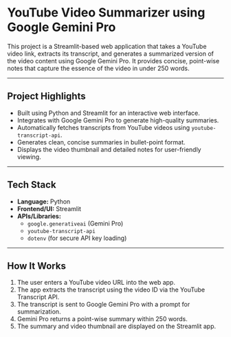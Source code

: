 # YouTube Video Summarizer using Google Gemini Pro

This project is a Streamlit-based web application that takes a YouTube video link, extracts its transcript, and generates a summarized version of the video content using Google Gemini Pro. It provides concise, point-wise notes that capture the essence of the video in under 250 words.

---

## Project Highlights

- Built using Python and Streamlit for an interactive web interface.
- Integrates with Google Gemini Pro to generate high-quality summaries.
- Automatically fetches transcripts from YouTube videos using `youtube-transcript-api`.
- Generates clean, concise summaries in bullet-point format.
- Displays the video thumbnail and detailed notes for user-friendly viewing.

---

## Tech Stack

- **Language:** Python  
- **Frontend/UI:** Streamlit  
- **APIs/Libraries:** 
  - `google.generativeai` (Gemini Pro)
  - `youtube-transcript-api`
  - `dotenv` (for secure API key loading)

---

## How It Works

1. The user enters a YouTube video URL into the web app.
2. The app extracts the transcript using the video ID via the YouTube Transcript API.
3. The transcript is sent to Google Gemini Pro with a prompt for summarization.
4. Gemini Pro returns a point-wise summary within 250 words.
5. The summary and video thumbnail are displayed on the Streamlit app.

